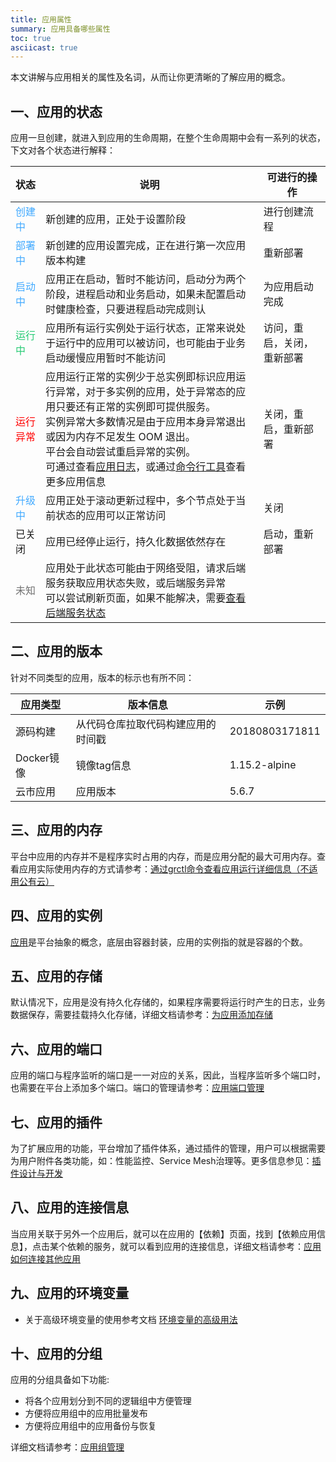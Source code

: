 ```yaml
---
title: 应用属性
summary: 应用具备哪些属性
toc: true
asciicast: true
---
```



本文讲解与应用相关的属性及名词，从而让你更清晰的了解应用的概念。

## 一、应用的状态

应用一旦创建，就进入到应用的生命周期，在整个生命周期中会有一系列的状态，下文对各个状态进行解释：

|状态| 说明| 可进行的操作|
| -- | -- | --------- |
| <font color="#40a9ff">创建中</font> | 新创建的应用，正处于设置阶段| 进行创建流程|
| <font color="#40a9ff">部署中</font> | 新创建的应用设置完成，正在进行第一次应用版本构建| 重新部署|
| <font color="#40a9ff">启动中</font> | 应用正在启动，暂时不能访问，启动分为两个阶段，进程启动和业务启动，如果未配置启动时健康检查，只要进程启动完成则认| 为应用启动完成| 关闭，重新部署 |
| <font color="#28cb75">运行中</font> | 应用所有运行实例处于运行状态，正常来说处于运行中的应用可以被访问，也可能由于业务启动缓慢应用暂时不能访问| 访问，重启，关闭，重新部署 |
| <font color="red">运行异常</font>| 应用运行正常的实例少于总实例即标识应用运行异常，对于多实例的应用，处于异常态的应用只要还有正常的实例即可提供服务。<br>实例异常大多数情况是由于应用本身异常退出或因为内存不足发生 OOM 退出。<br>平台会自动尝试重启异常的实例。<br>可通过查看[应用日志](app-ctl.html#part-a404299a42987630)，或通过[命令行工具](../trouble-shooting/build-app-issue.html#5)查看更多应用信息 | 关闭，重启，重新部署|
| <font color="#40a9ff">升级中</font> | 应用正处于滚动更新过程中，多个节点处于当前状态的应用可以正常访问| 关闭|
| 已关闭| 应用已经停止运行，持久化数据依然存在| 启动，重新部署|
| <font color="#717171">未知</font>| 应用处于此状态可能由于网络受阻，请求后端服务获取应用状态失败，或后端服务异常<br>可以尝试刷新页面，如果不能解决，需要[查看后端服务状态](../../operation-manual/platform-maintenance/management-node.html)| |

## 二、应用的版本

针对不同类型的应用，版本的标示也有所不同：

|应用类型|版本信息|示例|
|----------|-----------|---------|
|源码构建|从代码仓库拉取代码构建应用的时间戳|20180803171811|
|Docker镜像|镜像tag信息|1.15.2-alpine|
|云市应用|应用版本|5.6.7|

## 三、应用的内存

平台中应用的内存并不是程序实时占用的内存，而是应用分配的最大可用内存。查看应用实际使用内存的方式请参考：<a href="../../operation-manual/cli.html#1-1-grctl">通过grctl命令查看应用运行详细信息（不适用公有云）</a>


## 四、应用的实例

[应用](../../architecture/abstraction.html#part-6542b873cfb)是平台抽象的概念，底层由容器封装，应用的实例指的就是容器的个数。

## 五、应用的存储

默认情况下，应用是没有持久化存储的，如果程序需要将运行时产生的日志，业务数据保存，需要挂载持久化存储，详细文档请参考：[为应用添加存储](../add-persistent-storage.html)

## 六、应用的端口

应用的端口与程序监听的端口是一一对应的关系，因此，当程序监听多个端口时，也需要在平台上添加多个端口。端口的管理请参考：[应用端口管理](app-ctl.html#5-1)

## 七、应用的插件

为了扩展应用的功能，平台增加了插件体系，通过插件的管理，用户可以根据需要为用户附件各类功能，如：性能监控、Service Mesh治理等。更多信息参见：[插件设计与开发](../../plugins/plugin-design-develop.html)

## 八、应用的连接信息

当应用关联于另外一个应用后，就可以在应用的【依赖】页面，找到【依赖应用信息】，点击某个依赖的服务，就可以看到应用的连接信息，详细文档请参考：[应用如何连接其他应用](app-ctl.html#6-2)

## 九、应用的环境变量

- 关于高级环境变量的使用参考文档 [环境变量的高级用法](/docs/stable/user-manual/app-manage/app-env.html)

## 十、应用的分组

应用的分组具备如下功能:

- 将各个应用划分到不同的逻辑组中方便管理
- 方便将应用组中的应用批量发布
- 方便将应用组中的应用备份与恢复

详细文档请参考：[应用组管理](app-group.html)
